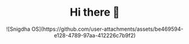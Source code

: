 <div align="center"><h1>Hi there 👋</h1></div>
<div align="center">![Snigdha OS](https://github.com/user-attachments/assets/be469594-e128-4789-97aa-412226c7b9f2)</div>

<!--

**Here are some ideas to get you started:**

🙋‍♀️ A short introduction - what is your organization all about?
🌈 Contribution guidelines - how can the community get involved?
👩‍💻 Useful resources - where can the community find your docs? Is there anything else the community should know?
🍿 Fun facts - what does your team eat for breakfast?
🧙 Remember, you can do mighty things with the power of [Markdown](https://docs.github.com/github/writing-on-github/getting-started-with-writing-and-formatting-on-github/basic-writing-and-formatting-syntax)
-->
